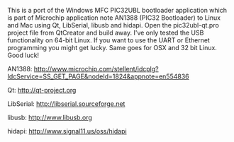 This is a port of the Windows MFC PIC32UBL bootloader application which is part of Microchip application note AN1388 (PIC32 Bootloader) to Linux and Mac using Qt, LibSerial, libusb and hidapi.
Open the pic32ubl-qt.pro project file from QtCreator and build away.
I've only tested the USB functionality on 64-bit Linux. If you want to use the UART or Ethernet programming you might get lucky. Same goes for OSX and 32 bit Linux. Good luck!

AN1388:
http://www.microchip.com/stellent/idcplg?IdcService=SS_GET_PAGE&nodeId=1824&appnote=en554836

Qt:
http://qt-project.org

LibSerial:
http://libserial.sourceforge.net

libusb:
http://www.libusb.org

hidapi:
http://www.signal11.us/oss/hidapi